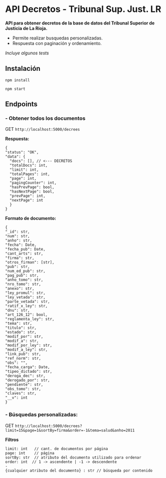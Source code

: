 # API Decretos - Tribunal Sup. Just. LR

**API para obtener decretos de la base de datos del Tribunal Superior de Justicia de La Rioja.**

- Permite realizar busquedas personalizadas.
- Respuesta con paginación y ordenamiento.

_Incluye algunos tests_

## Instalación

```
npm install
```

```
npm start
```

## Endpoints

### - Obtener todos los documentos

GET `http://localhost:5000/decrees`

**Respuesta:**

```
{
"status": "OK",
"data": {
  "docs": [], // <--- DECRETOS
  "totalDocs": int,
  "limit": int,
  "totalPages": int,
  "page": int,
  "pagingCounter": int,
  "hasPrevPage": bool,
  "hasNextPage": bool,
  "prevPage": int,
  "nextPage": int
  }
}
```

**Formato de documento:**

```
{
"_id": str,
"num": str,
"anho": str,
"fecha": Date,
"fecha_pub": Date,
"cant_arts": str,
"firma": str,
"otros_firman": [str],
"pub": str,
"num_ed_pub": str,
"pag_pub": str,
"anho_tomo": str,
"nro_tomo": str,
"anexo": str,
"ley_promul": str,
"ley_vetada": str,
"parte_vetada": str,
"ratif_x_ley": str,
"dnu": str,
"art_126_12": bool,
"reglamenta_ley": str,
"tema": str,
"titulo": str,
"estado": str,
"modif_por": str,
"modif_a": str,
"modif_por_ley": str,
"modif_a_ley": str,
"link_pub": str,
"ref_norm": str,
"obs": "",
"fecha_carga": Date,
"tipeo_dictado": str,
"deroga_dec": str,
"derogado_por": str,
"pendiente": str,
"obs_tomo": str,
"claves": str,
"__v": int
}
```

### - Búsquedas personalizadas:

GET `http://localhost:5000/decrees?limit=15&page=1&sortBy=firma&order=-1&tema=salud&anho=2011`

**Filtros**

```
limit: int   // cant. de documentos por página
page: int    // página
sortBy: str  // atributo del documento utilizado para ordenar
order: int  // 1 -> ascendente | -1 -> descendente
-
{cualquier atributo del documento} : str // búsqueda por contenido
```
